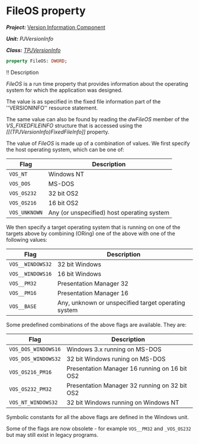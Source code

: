 # FileOS property #

***Project:*** [Version Information Component](../API.md)

***Unit:*** _PJVersionInfo_

***Class:*** [_TPJVersionInfo_](./TPJVersionInfo.md)

```pascal
property FileOS: DWORD;
```
!! Description

_FileOS_ is a run time property that provides information about the operating system for which the application was designed.

The value is as specified in the fixed file information part of the ''VERSIONINFO'' resource statement.

The same value can also be found by reading the _dwFileOS_ member of the _VS_FIXEDFILEINFO_ structure that is accessed using the _[[(TPJVersionInfo)FixedFileInfo]]_ property.

The value of _FileOS_ is made up of a combination of values. We first specify the host operating system, which can be one of:

Flag          | Description
--------------|------------
`VOS_NT`      | Windows NT
`VOS_DOS`     | MS-DOS
`VOS_OS232`   | 32 bit OS2
`VOS_OS216`   | 16 bit OS2
`VOS_UNKNOWN` | Any (or unspecified) host operating system

We then specify a target operating system that is running on one of the targets above by combining (ORing) one of the above with one of the following values:

Flag             | Description
-----------------|------------
`VOS__WINDOWS32` | 32 bit Windows
`VOS__WINDOWS16` | 16 bit Windows
`VOS__PM32`      | Presentation Manager 32
`VOS__PM16`      | Presentation Manager 16
`VOS__BASE`      | Any, unknown or unspecified target operating system

Some predefined combinations of the above flags are available. They are:

Flag                | Description
--------------------|------------
`VOS_DOS_WINDOWS16` | Windows 3.x running on MS-DOS
`VOS_DOS_WINDOWS32` | 32 bit Windows runing on MS-DOS
`VOS_OS216_PM16`    | Presentation Manager 16 running on 16 bit OS2
`VOS_OS232_PM32`    | Presentation Manager 32 running on 32 bit OS2
`VOS_NT_WINDOWS32`  | 32 bit Windows running on Windows NT

Symbolic constants for all the above flags are defined in the Windows unit.

Some of the flags are now obsolete - for example `VOS__PM32` and `_VOS_OS232` but may still exist in legacy programs.
